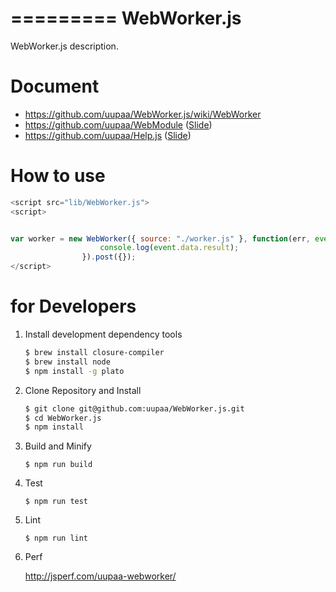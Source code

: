 =========
WebWorker.js
=========

WebWorker.js description.

# Document

- https://github.com/uupaa/WebWorker.js/wiki/WebWorker
- https://github.com/uupaa/WebModule ([Slide](http://uupaa.github.io/Slide/slide/WebModule/index.html))
- https://github.com/uupaa/Help.js ([Slide](http://uupaa.github.io/Slide/slide/Help.js/index.html))

# How to use

```js
<script src="lib/WebWorker.js">
<script>


var worker = new WebWorker({ source: "./worker.js" }, function(err, event) {
                    console.log(event.data.result);
                }).post({});
</script>
```

# for Developers

1. Install development dependency tools

    ```sh
    $ brew install closure-compiler
    $ brew install node
    $ npm install -g plato
    ```

2. Clone Repository and Install

    ```sh
    $ git clone git@github.com:uupaa/WebWorker.js.git
    $ cd WebWorker.js
    $ npm install
    ```

3. Build and Minify

    `$ npm run build`

4. Test

    `$ npm run test`

5. Lint

    `$ npm run lint`

6. Perf

    http://jsperf.com/uupaa-webworker/

